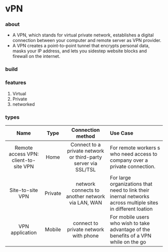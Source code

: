 # vPN

### about

- A VPN, which stands for virtual private network, establishes a digital connection between your computer and remote server as VPN provider.
- A VPN creates a point-to-point tunnel that encrypts personal data, masks your IP address, and lets you sidestep website blocks and firewall on the internet.

### build



### features

1. Virtual
2. Private
3. networked

### types

|                 Name                  |  Type   |                       Connection method                        | Use Case                                                                                                    |
| :-----------------------------------: | :-----: | :------------------------------------------------------------: | :---------------------------------------------------------------------------------------------------------- |
| Remote access VPN: client-to-site VPN |  Home   | Connect to a private network or third-party server via SSL/TSL | For remote workers s who need access to company over a private connection.                                  |
|           Site-to-site VPN            | Private |        network connects to another network via LAN, WAN        | For large organizations that need to link their inernal networks across multiple sites in different loation |
|            VPN application            | Mobile  |             connect to private network with phone              | For mobile users who wish to take advantage of the benefits of a VPN while on the go                        |
